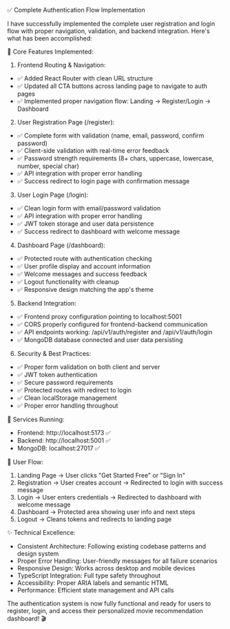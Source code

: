 ✅ Complete Authentication Flow Implementation

I have successfully implemented the complete user registration and login flow with proper navigation, validation, and backend
integration. Here's what has been accomplished:

🎯 Core Features Implemented:

1. Frontend Routing & Navigation:

- ✅ Added React Router with clean URL structure
- ✅ Updated all CTA buttons across landing page to navigate to auth pages
- ✅ Implemented proper navigation flow: Landing → Register/Login → Dashboard

2. User Registration Page (/register):

- ✅ Complete form with validation (name, email, password, confirm password)
- ✅ Client-side validation with real-time error feedback
- ✅ Password strength requirements (8+ chars, uppercase, lowercase, number, special char)
- ✅ API integration with proper error handling
- ✅ Success redirect to login page with confirmation message

3. User Login Page (/login):

- ✅ Clean login form with email/password validation
- ✅ API integration with proper error handling
- ✅ JWT token storage and user data persistence
- ✅ Success redirect to dashboard with welcome message

4. Dashboard Page (/dashboard):

- ✅ Protected route with authentication checking
- ✅ User profile display and account information
- ✅ Welcome messages and success feedback
- ✅ Logout functionality with cleanup
- ✅ Responsive design matching the app's theme

5. Backend Integration:

- ✅ Frontend proxy configuration pointing to localhost:5001
- ✅ CORS properly configured for frontend-backend communication
- ✅ API endpoints working: /api/v1/auth/register and /api/v1/auth/login
- ✅ MongoDB database connected and user data persisting

6. Security & Best Practices:

- ✅ Proper form validation on both client and server
- ✅ JWT token authentication
- ✅ Secure password requirements
- ✅ Protected routes with redirect to login
- ✅ Clean localStorage management
- ✅ Proper error handling throughout

🚀 Services Running:

- Frontend: http://localhost:5173 ✅
- Backend: http://localhost:5001 ✅
- MongoDB: localhost:27017 ✅

🔗 User Flow:

1. Landing Page → User clicks "Get Started Free" or "Sign In"
2. Registration → User creates account → Redirected to login with success message
3. Login → User enters credentials → Redirected to dashboard with welcome message
4. Dashboard → Protected area showing user info and next steps
5. Logout → Cleans tokens and redirects to landing page

✨ Technical Excellence:

- Consistent Architecture: Following existing codebase patterns and design system
- Proper Error Handling: User-friendly messages for all failure scenarios
- Responsive Design: Works across desktop and mobile devices
- TypeScript Integration: Full type safety throughout
- Accessibility: Proper ARIA labels and semantic HTML
- Performance: Efficient state management and API calls

The authentication system is now fully functional and ready for users to register, login, and access their personalized movie
recommendation dashboard! 🎬
